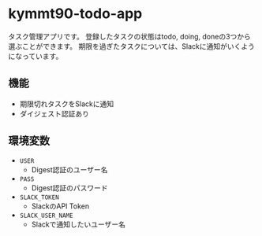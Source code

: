 # kymmt90-todo-app

タスク管理アプリです。
登録したタスクの状態はtodo, doing, doneの3つから選ぶことができます。
期限を過ぎたタスクについては、Slackに通知がいくようになっています。

## 機能

* 期限切れタスクをSlackに通知
* ダイジェスト認証あり

## 環境変数

* `USER`
  * Digest認証のユーザー名
* `PASS`
  * Digest認証のパスワード
* `SLACK_TOKEN`
  * SlackのAPI Token
* `SLACK_USER_NAME`
  * Slackで通知したいユーザー名
